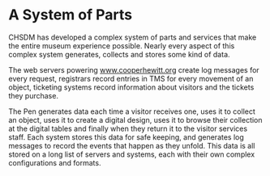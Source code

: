 # A System of Parts

CHSDM has developed a complex system of parts and services that make the entire museum experience possible. Nearly every aspect of this complex system generates, collects and stores some kind of data.

The web servers powering www.cooperhewitt.org create log messages for every request, registrars record entries in TMS for every movement of an object, ticketing systems record information about visitors and the tickets they purchase.

The Pen generates data each time a visitor receives one, uses it to collect an object, uses it to create a digital design, uses it to browse their collection at the digital tables and finally when they return it to the visitor services staff. Each system stores this data for safe keeping, and generates log messages to record the events that happen as they unfold. This data is all stored on a long list of servers and systems, each with their own complex configurations and formats. 
